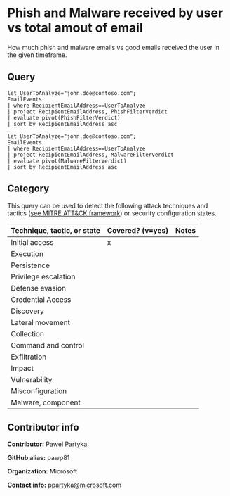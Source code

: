 
# Phish and Malware received by user vs total amout of email

How much phish and malware emails vs good emails received the user in the given timeframe.

## Query

```
let UserToAnalyze="john.doe@contoso.com";
EmailEvents
| where RecipientEmailAddress==UserToAnalyze
| project RecipientEmailAddress, PhishFilterVerdict
| evaluate pivot(PhishFilterVerdict)
| sort by RecipientEmailAddress asc

let UserToAnalyze="john.doe@contoso.com";
EmailEvents
| where RecipientEmailAddress==UserToAnalyze
| project RecipientEmailAddress, MalwareFilterVerdict
| evaluate pivot(MalwareFilterVerdict)
| sort by RecipientEmailAddress asc
```
## Category

This query can be used to detect the following attack techniques and tactics ([see MITRE ATT&CK framework](https://attack.mitre.org/)) or security configuration states.

| Technique, tactic, or state | Covered? (v=yes) | Notes |
|------------------------|----------|-------|
| Initial access | x |  |
| Execution |  |  |
| Persistence |  |  | 
| Privilege escalation |  |  |
| Defense evasion |  |  | 
| Credential Access |  |  | 
| Discovery |  |  | 
| Lateral movement |  |  | 
| Collection |  |  | 
| Command and control |  |  | 
| Exfiltration |  |  | 
| Impact |  |  |
| Vulnerability |  |  |
| Misconfiguration |  |  |
| Malware, component |  |  |


## Contributor info

**Contributor:** Pawel Partyka

**GitHub alias:** pawp81

**Organization:** Microsoft

**Contact info:** ppartyka@microsoft.com
